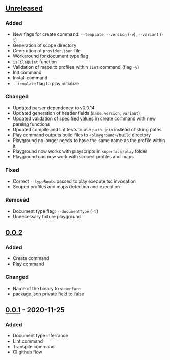 ## [Unreleased]

### Added
* New flags for create command: `--template`, `--version` (`-v`),  `--variant` (`-t`)
* Generation of scope directory
* Generation of `provider.json` file
* Workaround for document type flag
* `isFileQuiet` function
* Validation of maps to profiles within `lint` command (flag `-v`)
* Init command
* Install command
* `--template` flag to play initialize

### Changed
* Updated parser dependency to v0.0.14
* Updated generation of header fields (`name`, `version`, `variant`)
* Updated validation of specified values in create command with new parsing functions
* Updated compile and lint tests to use `path.join` instead of string paths
* Play command outputs build files to `<playground>/build` directory
* Playground no longer needs to have the same name as the profile within it
* Playground now works with playscripts in `superface/play` folder
* Playground can now work with scoped profiles and maps

### Fixed
* Correct `--typeRoots` passed to play execute tsc invocation
* Scoped profiles and maps detection and execution

### Removed
* Document type flag: `--documentType` (`-t`)
* Unnecessary fixture playground

## [0.0.2]

### Added
* Create command
* Play command

### Changed
* Name of the binary to `superface`
* package.json private field to false

## [0.0.1] - 2020-11-25

### Added
* Document type inferrance
* Lint command
* Transpile command
* CI github flow

[Unreleased]: https://github.com/superfaceai/cli/compare/v0.0.2...HEAD
[0.0.2]: https://github.com/superfaceai/cli/compare/v0.0.1...v0.0.2
[0.0.1]: https://github.com/superfaceai/cli/releases/tag/v0.0.1
